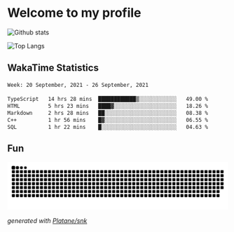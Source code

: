 # Welcome to my profile

![Github stats](https://github-readme-stats.vercel.app/api?username=xinthose&show_icons=true&theme=radical&count_private=true)

![Top Langs](https://github-readme-stats.vercel.app/api/top-langs/?username=xinthose)

## WakaTime Statistics
<!--START_SECTION:waka-->
```text
Week: 20 September, 2021 - 26 September, 2021

TypeScript   14 hrs 28 mins  ████████████▒░░░░░░░░░░░░   49.00 % 
HTML         5 hrs 23 mins   ████▓░░░░░░░░░░░░░░░░░░░░   18.26 % 
Markdown     2 hrs 28 mins   ██░░░░░░░░░░░░░░░░░░░░░░░   08.38 % 
C++          1 hr 56 mins    █▓░░░░░░░░░░░░░░░░░░░░░░░   06.55 % 
SQL          1 hr 22 mins    █░░░░░░░░░░░░░░░░░░░░░░░░   04.63 % 
```
<!--END_SECTION:waka-->

## Fun
![github contribution grid snake animation](https://raw.githubusercontent.com/xinthose/xinthose/output/github-contribution-grid-snake.svg)

_generated with [Platane/snk](https://github.com/Platane/snk)_
